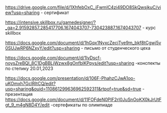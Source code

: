 https://drive.google.com/file/d/1XhfebOxC_jFwmIC4zi49DO8SkQwsjkuC/view?usp=sharing -  сертификат 

https://intensive.skillbox.ru/gamedesigner/?_ga=2.91592857.285417706.1674043707-730423887.1674043707 - курс skillbox

https://docs.google.com/document/d/1hGqx1NyxcZecjTye9m_bkf8tCgwj5v0SUJwRP6NZxyY/edit?usp=sharing - письмо от студенческого цеха 

https://docs.google.com/document/d/1lvDscf-noysZreBQI_8C1DgBBLjWzwx8gOnfblKPpys/edit?usp=sharing -конспекты по степику 20.01,2023

https://docs.google.com/presentation/d/106F-PhahzCJwA1oo-uKOmxh7GclRItCQ/edit?usp=sharing&ouid=110861299636962592311&rtpof=true&sd=true - презентация 
https://docs.google.com/document/d/11FOFdeN0PIF2rI0JuSnOoKX0kJrUtFgt_9_m4gN8D4Y/edit -сертефикаты по олимпиаде 
